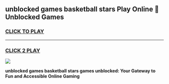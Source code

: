
## unblocked games basketball stars Play Online 👋 Unblocked Games
<h3>
<a href="https://premium.freeplayer.one?title=unblocked_games_basketball_stars&ref=19F">CLICK TO PLAY</a></h3>
<hr>

<h3>
<a href="https://premium.freeplayer.one?title=unblocked_games_basketball_stars&ref=19F">CLICK 2 PLAY</a>
  
</h3>

<a href="https://premium.freeplayer.one?title=unblocked_games_basketball_stars&ref=19F"><img src="https://clearcache.store/games.png"></a>


**unblocked games basketball stars games unblocked: Your Gateway to Fun and Accessible Online Gaming**
